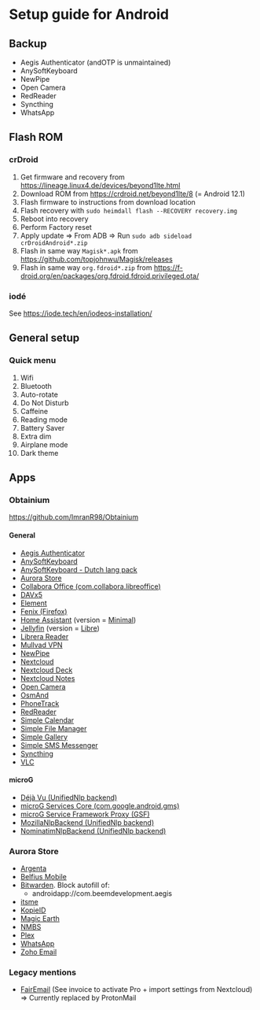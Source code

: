 # Setup guide for Android

## Backup

- Aegis Authenticator (andOTP is unmaintained)
- AnySoftKeyboard
- NewPipe
- Open Camera
- RedReader
- Syncthing
- WhatsApp

## Flash ROM

### crDroid

1. Get firmware and recovery from https://lineage.linux4.de/devices/beyond1lte.html
2. Download ROM from https://crdroid.net/beyond1lte/8 (= Android 12.1)
3. Flash firmware to instructions from download location
4. Flash recovery with `sudo heimdall flash --RECOVERY recovery.img`
5. Reboot into recovery
6. Perform Factory reset
7. Apply update => From ADB => Run `sudo adb sideload crDroidAndroid*.zip`
8. Flash in same way `Magisk*.apk` from https://github.com/topjohnwu/Magisk/releases
9. Flash in same way `org.fdroid*.zip` from https://f-droid.org/en/packages/org.fdroid.fdroid.privileged.ota/

### iodé

See https://iode.tech/en/iodeos-installation/

## General setup

### Quick menu

1. Wifi
1. Bluetooth
1. Auto-rotate
1. Do Not Disturb
1. Caffeine
1. Reading mode
1. Battery Saver
1. Extra dim
1. Airplane mode
1. Dark theme

## Apps

### Obtainium

https://github.com/ImranR98/Obtainium

#### General

- [Aegis Authenticator](https://github.com/beemdevelopment/Aegis)
- [AnySoftKeyboard](https://github.com/AnySoftKeyboard/AnySoftKeyboard)
- [AnySoftKeyboard - Dutch lang pack](https://f-droid.org/packages/com.anysoftkeyboard.languagepack.dutch_oss/)
- [Aurora Store](https://gitlab.com/AuroraOSS/AuroraStore)
- [Collabora Office (com.collabora.libreoffice)](https://www.collaboraoffice.com/downloads/fdroid/repo/)
- [DAVx5](https://github.com/bitfireAT/davx5-ose)
- [Element](https://github.com/vector-im/element-android)
- [Fenix (Firefox)](https://github.com/mozilla-mobile/firefox-android)
- [Home Assistant](https://github.com/home-assistant/android) (version = [Minimal](https://companion.home-assistant.io/docs/core/android-flavors/))
- [Jellyfin](https://github.com/jellyfin/jellyfin-android) (version = [Libre](https://github.com/jellyfin-archive/jellyfin-android-original/issues/331#issuecomment-623391632))
- [Librera Reader](https://github.com/foobnix/LibreraReader)
- [Mullvad VPN](https://github.com/mullvad/mullvadvpn-app)
- [NewPipe](https://github.com/TeamNewPipe/NewPipe)
- [Nextcloud](https://github.com/nextcloud/android)
- [Nextcloud Deck](https://f-droid.org/en/packages/it.niedermann.nextcloud.deck/)
- [Nextcloud Notes](https://f-droid.org/en/packages/it.niedermann.owncloud.notes/)
- [Open Camera](https://sourceforge.net/projects/opencamera/files/)
- [OsmAnd](https://f-droid.org/en/packages/net.osmand.plus)
- [PhoneTrack](https://f-droid.org/packages/net.eneiluj.nextcloud.phonetrack)
- [RedReader](https://github.com/QuantumBadger/RedReader)
- [Simple Calendar](https://github.com/SimpleMobileTools/Simple-Calendar)
- [Simple File Manager](https://github.com/SimpleMobileTools/Simple-File-Manager)
- [Simple Gallery](https://github.com/SimpleMobileTools/Simple-Gallery)
- [Simple SMS Messenger](https://github.com/SimpleMobileTools/Simple-SMS-Messenger)
- [Syncthing](https://github.com/syncthing/syncthing-android)
- [VLC](https://videolan.org)

#### microG

- [Déjà Vu (UnifiedNlp backend)](https://github.com/n76/DejaVu)
- [microG Services Core (com.google.android.gms)](https://github.com/microg/GmsCore/releases)
- [microG Service Framework Proxy (GSF)](https://github.com/microg/GsfProxy)
- [MozillaNlpBackend (UnifiedNlp backend)](https://github.com/microg/IchnaeaNlpBackend)
- [NominatimNlpBackend (UnifiedNlp backend)](https://github.com/microg/NominatimGeocoderBackend)

### Aurora Store

- [Argenta](https://play.google.com/store/apps/details?id=be.argenta.bankieren)
- [Belfius Mobile](https://play.google.com/store/apps/details?id=be.belfius.directmobile.android)
- [Bitwarden](https://play.google.com/store/apps/details?id=com.x8bit.bitwarden). Block autofill of:
  - androidapp://com.beemdevelopment.aegis
- [itsme](https://play.google.com/store/apps/details?id=be.bmid.itsme)
- [KopieID](https://play.google.com/store/apps/details?id=com.milvum.kopieid)
- [Magic Earth](https://play.google.com/store/apps/details?id=com.generalmagic.magicearth)
- [NMBS](https://play.google.com/store/apps/details?id=be.sncbnmbs.b2cmobapp)
- [Plex](https://play.google.com/store/apps/details?id=com.plexapp.android)
- [WhatsApp](https://play.google.com/store/apps/details?id=com.whatsapp)
- [Zoho Email](https://play.google.com/store/apps/details?id=com.zoho.mail)

### Legacy mentions

- [FairEmail](https://f-droid.org/en/packages/eu.faircode.email/) (See invoice to activate Pro + import settings from Nextcloud) => Currently replaced by ProtonMail
